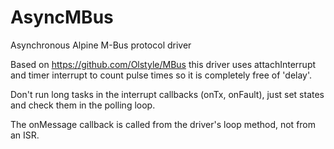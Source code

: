 AsyncMBus
=========

Asynchronous Alpine M-Bus protocol driver

Based on https://github.com/Olstyle/MBus this driver uses attachInterrupt and timer interrupt to count pulse times so it is completely free of 'delay'. 

Don't run long tasks in the interrupt callbacks (onTx, onFault), just set states and check them in the polling loop.

The onMessage callback is called from the driver's loop method, not from an ISR.

